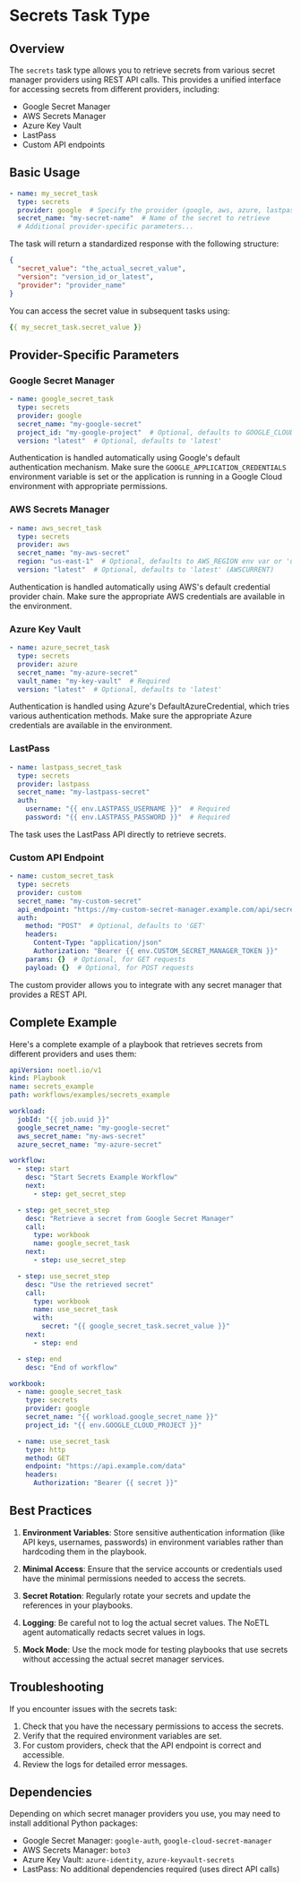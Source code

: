 # Secrets Task Type

## Overview

The `secrets` task type allows you to retrieve secrets from various secret manager providers using REST API calls. This provides a unified interface for accessing secrets from different providers, including:

- Google Secret Manager
- AWS Secrets Manager
- Azure Key Vault
- LastPass
- Custom API endpoints

## Basic Usage

```yaml
- name: my_secret_task
  type: secrets
  provider: google  # Specify the provider (google, aws, azure, lastpass, custom)
  secret_name: "my-secret-name"  # Name of the secret to retrieve
  # Additional provider-specific parameters...
```

The task will return a standardized response with the following structure:

```json
{
  "secret_value": "the_actual_secret_value",
  "version": "version_id_or_latest",
  "provider": "provider_name"
}
```

You can access the secret value in subsequent tasks using:

```yaml
{{ my_secret_task.secret_value }}
```

## Provider-Specific Parameters

### Google Secret Manager

```yaml
- name: google_secret_task
  type: secrets
  provider: google
  secret_name: "my-google-secret"
  project_id: "my-google-project"  # Optional, defaults to GOOGLE_CLOUD_PROJECT env var
  version: "latest"  # Optional, defaults to 'latest'
```

Authentication is handled automatically using Google's default authentication mechanism. Make sure the `GOOGLE_APPLICATION_CREDENTIALS` environment variable is set or the application is running in a Google Cloud environment with appropriate permissions.

### AWS Secrets Manager

```yaml
- name: aws_secret_task
  type: secrets
  provider: aws
  secret_name: "my-aws-secret"
  region: "us-east-1"  # Optional, defaults to AWS_REGION env var or 'us-east-1'
  version: "latest"  # Optional, defaults to 'latest' (AWSCURRENT)
```

Authentication is handled automatically using AWS's default credential provider chain. Make sure the appropriate AWS credentials are available in the environment.

### Azure Key Vault

```yaml
- name: azure_secret_task
  type: secrets
  provider: azure
  secret_name: "my-azure-secret"
  vault_name: "my-key-vault"  # Required
  version: "latest"  # Optional, defaults to 'latest'
```

Authentication is handled using Azure's DefaultAzureCredential, which tries various authentication methods. Make sure the appropriate Azure credentials are available in the environment.

### LastPass

```yaml
- name: lastpass_secret_task
  type: secrets
  provider: lastpass
  secret_name: "my-lastpass-secret"
  auth:
    username: "{{ env.LASTPASS_USERNAME }}"  # Required
    password: "{{ env.LASTPASS_PASSWORD }}"  # Required
```

The task uses the LastPass API directly to retrieve secrets.

### Custom API Endpoint

```yaml
- name: custom_secret_task
  type: secrets
  provider: custom
  secret_name: "my-custom-secret"
  api_endpoint: "https://my-custom-secret-manager.example.com/api/secrets"  # Required
  auth:
    method: "POST"  # Optional, defaults to 'GET'
    headers:
      Content-Type: "application/json"
      Authorization: "Bearer {{ env.CUSTOM_SECRET_MANAGER_TOKEN }}"
    params: {}  # Optional, for GET requests
    payload: {}  # Optional, for POST requests
```

The custom provider allows you to integrate with any secret manager that provides a REST API.

## Complete Example

Here's a complete example of a playbook that retrieves secrets from different providers and uses them:

```yaml
apiVersion: noetl.io/v1
kind: Playbook
name: secrets_example
path: workflows/examples/secrets_example

workload:
  jobId: "{{ job.uuid }}"
  google_secret_name: "my-google-secret"
  aws_secret_name: "my-aws-secret"
  azure_secret_name: "my-azure-secret"

workflow:
  - step: start
    desc: "Start Secrets Example Workflow"
    next:
      - step: get_secret_step

  - step: get_secret_step
    desc: "Retrieve a secret from Google Secret Manager"
    call:
      type: workbook
      name: google_secret_task
    next:
      - step: use_secret_step

  - step: use_secret_step
    desc: "Use the retrieved secret"
    call:
      type: workbook
      name: use_secret_task
      with:
        secret: "{{ google_secret_task.secret_value }}"
    next:
      - step: end

  - step: end
    desc: "End of workflow"

workbook:
  - name: google_secret_task
    type: secrets
    provider: google
    secret_name: "{{ workload.google_secret_name }}"
    project_id: "{{ env.GOOGLE_CLOUD_PROJECT }}"

  - name: use_secret_task
    type: http
    method: GET
    endpoint: "https://api.example.com/data"
    headers:
      Authorization: "Bearer {{ secret }}"
```

## Best Practices

1. **Environment Variables**: Store sensitive authentication information (like API keys, usernames, passwords) in environment variables rather than hardcoding them in the playbook.

2. **Minimal Access**: Ensure that the service accounts or credentials used have the minimal permissions needed to access the secrets.

3. **Secret Rotation**: Regularly rotate your secrets and update the references in your playbooks.

4. **Logging**: Be careful not to log the actual secret values. The NoETL agent automatically redacts secret values in logs.

5. **Mock Mode**: Use the mock mode for testing playbooks that use secrets without accessing the actual secret manager services.

## Troubleshooting

If you encounter issues with the secrets task:

1. Check that you have the necessary permissions to access the secrets.
2. Verify that the required environment variables are set.
3. For custom providers, check that the API endpoint is correct and accessible.
4. Review the logs for detailed error messages.

## Dependencies

Depending on which secret manager providers you use, you may need to install additional Python packages:

- Google Secret Manager: `google-auth`, `google-cloud-secret-manager`
- AWS Secrets Manager: `boto3`
- Azure Key Vault: `azure-identity`, `azure-keyvault-secrets`
- LastPass: No additional dependencies required (uses direct API calls)
